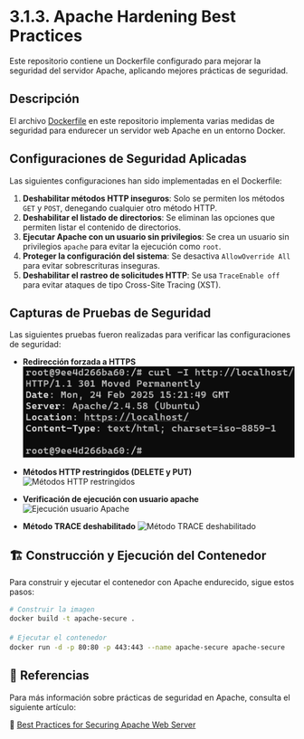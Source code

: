 # 3.1.3. Apache Hardening Best Practices

Este repositorio contiene un Dockerfile configurado para mejorar la seguridad del servidor Apache, aplicando mejores prácticas de seguridad.

## Descripción

El archivo [Dockerfile](https://github.com/alvaromespen/pps-10003375/blob/main/template-main/RA3/RA3_1/RA3_1_3/Apache%20_Hardening%20_Best%20_Practices/Dockerfile) en este repositorio implementa varias medidas de seguridad para endurecer un servidor web Apache en un entorno Docker.

## Configuraciones de Seguridad Aplicadas

Las siguientes configuraciones han sido implementadas en el Dockerfile:

1. **Deshabilitar métodos HTTP inseguros**: Solo se permiten los métodos `GET` y `POST`, denegando cualquier otro método HTTP.
2. **Deshabilitar el listado de directorios**: Se eliminan las opciones que permiten listar el contenido de directorios.
3. **Ejecutar Apache con un usuario sin privilegios**: Se crea un usuario sin privilegios `apache` para evitar la ejecución como `root`.
4. **Proteger la configuración del sistema**: Se desactiva `AllowOverride All` para evitar sobrescrituras inseguras.
5. **Deshabilitar el rastreo de solicitudes HTTP**: Se usa `TraceEnable off` para evitar ataques de tipo Cross-Site Tracing (XST).

## Capturas de Pruebas de Seguridad

Las siguientes pruebas fueron realizadas para verificar las configuraciones de seguridad:

- **Redirección forzada a HTTPS**
  ![Redirección HTTPS](https://github.com/alvaromespen/pps-10003375/blob/main/template-main/RA3/RA3_1/RA3_1_3/Apache%20_Hardening%20_Best%20_Practices/10.png)

- **Métodos HTTP restringidos (DELETE y PUT)**
  ![Métodos HTTP restringidos](./mnt/data/11.png)

- **Verificación de ejecución con usuario apache**
  ![Ejecución usuario Apache](./mnt/data/12.png)

- **Método TRACE deshabilitado**
  ![Método TRACE deshabilitado](./mnt/data/13.png)

## 🏗 Construcción y Ejecución del Contenedor

Para construir y ejecutar el contenedor con Apache endurecido, sigue estos pasos:

```sh
# Construir la imagen
docker build -t apache-secure .

# Ejecutar el contenedor
docker run -d -p 80:80 -p 443:443 --name apache-secure apache-secure
```

## 📖 Referencias

Para más información sobre prácticas de seguridad en Apache, consulta el siguiente artículo:

🔗 [Best Practices for Securing Apache Web Server](https://geekflare.com/cybersecurity/apache-web-server-hardening-security/)

